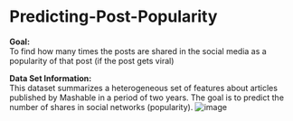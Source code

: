 # Predicting-Post-Popularity

**Goal:**<br>
To find how many times the posts are shared in the social media as a popularity of that post (if the post gets viral)

**Data Set Information:**<br>
This dataset summarizes a heterogeneous set of features about articles published by Mashable in a period of two years. The goal is to predict the number of shares in social networks (popularity).
![image](https://user-images.githubusercontent.com/101883942/179084970-649b5acc-809b-4c31-b653-e50809f60dd3.png)
